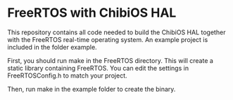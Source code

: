 # FreeRTOS with ChibiOS HAL

This repository contains all code needed to build the ChibiOS HAL together with the FreeRTOS real-time operating system. An example project is included in the folder example.

First, you should run make in the FreeRTOS directory. This will create a static library containing FreeRTOS. You can edit the settings in FreeRTOSConfig.h to match your project.

Then, run make in the example folder to create the binary.

